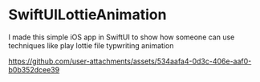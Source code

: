 # SwiftUILottieAnimation
I made this simple iOS app in SwiftUI to show how someone can use techniques like play lottie file typwriting animation


https://github.com/user-attachments/assets/534aafa4-0d3c-406e-aaf0-b0b352dcee39

